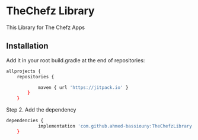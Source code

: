 # TheChefz Library
This Library for The Chefz Apps

## Installation

Add it in your root build.gradle at the end of repositories:

```bash
allprojects {
	repositories {

			maven { url 'https://jitpack.io' }
		}
	}
```

Step 2. Add the dependency


```bash
dependencies {
	        implementation 'com.github.ahmed-bassiouny:TheChefzLibrary:1.0'
	}
```